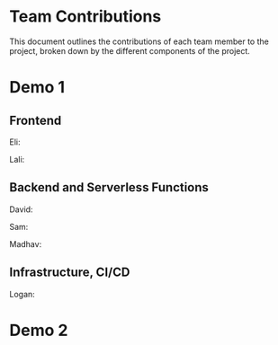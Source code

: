 # Team Contributions

This document outlines the contributions of each team member to the project, broken down by the different components of the project.

# Demo 1

## Frontend

Eli:

Lali:

## Backend and Serverless Functions

David:

Sam:

Madhav:

## Infrastructure, CI/CD

Logan:


# Demo 2